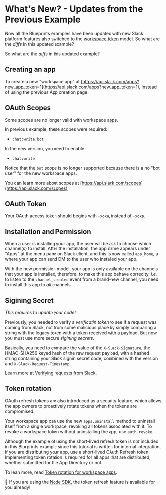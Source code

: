 # What's New? - Updates from the Previous Example

Now all the Blueprints examples have been updated with new Slack platform features also switched to the [workspace token](https://api.slack.com/docs/working-with-workspace-tokens) model. So what are the *diffs* in this updated example?

So what are the *diffs* in this updated example?

## Creating an app

To create a new "workspace app" at [https://api.slack.com/apps?new_app_token=1](https://api.slack.com/apps?new_app_token=1), instead of using the previous App creation page.

## OAuth Scopes

Some scopes are no longer valid with workspace apps.

In previous example, these scopes were required:
* `chat:write:bot`

In the new version, you need to enable:
* `chat:write` 

Notice that the `bot` scope is no longer supported because there is a no "bot user" for the new workspace apps.

You can learn more about scopes at [https://api.slack.com/scopes](https://api.slack.com/scopes)

## OAuth Token

Your OAuth access token should begins with `-xoxa`, instead of `-xoxp`.


## Installation and Permission

When a user is installing your app, the user will be ask to choose which channel(s) to install. After the installation, the app name appears under "Apps" at the menu pane on Slack client, and this is now called `app_home`, a where your app can send DM to the user who installed your app. 

With the new permission model, your app is only available on the channels that your app is installed, therefore, to make this app behave correclty, *i.e.* to listen to the `channel_created` event from a brand-new channel, you need to install this app to *all* channels.


## Sigining Secret 

*This requires to update your code!*

Previously, you needed to verify a *verificatin token* to see if a request was coming from Slack, not from some malicious place by simply comparing a string with the legacy token with a token received with a payload. But now you must use more secure *sigining secrets*.

Basically, you need to compare the value of the `X-Slack-Signature`, the HMAC-SHA256 keyed hash of the raw request payload, with a hashed string containing your Slack signin secret code, combined with the version and `X-Slack-Request-Timestamp`. 

Learn more at [Verifying requests from Slack](https://api.slack.com/docs/verifying-requests-from-slack).

## Token rotation

OAuth refresh tokens are also introduced as a security feature, which allows the app owners to proactively rotate tokens when the tokens are compromised.

Your workspace app can use the new `apps.uninstall` method to uninstall itself from a single workspace, revoking all tokens associated with it. To revoke a workspace token without uninstalling the app, use `auth.revoke`.

Although the example of using the short-lived refresh token is *not* included in this Blurprints example since this tutorial is written for internal integration, if you are distributing your app, use a short-lived OAuth Refresh token. Implementing token rotation is required for all apps that are distributed, whether submitted for the App Directory or not.

To lean more, read [Token rotation for workspace apps](https://api.slack.com/docs/rotating-and-refreshing-credentials).


:gift: If you are using the [Node SDK](https://github.com/slackapi/node-slack-sdk/issues/617), the token refresh feature is available for you already!